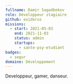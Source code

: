 ```yaml
---
fullname: Damir Sagadbekov
role: Développeur stagiaire
github: evidorus
missions:
  - start: 2021-05-03
    end: 2021-11-03
    status: admin
    startups:
      - sante-psy-etudiant
badges:
  - segur
domaine: Développement
---
```

Developpeur, gamer, danseur.